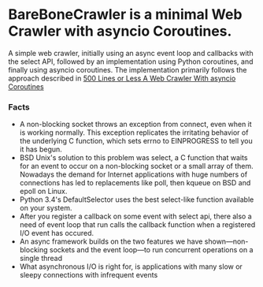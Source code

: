 # BareBoneCrawler is a minimal Web Crawler with asyncio Coroutines.
A simple web crawler, initially using an async event loop and callbacks with the select API, followed by an implementation using Python coroutines, and finally using asyncio coroutines. The implementation primarily follows the approach described in
[500 Lines or Less A Web Crawler With asyncio Coroutines](https://aosabook.org/en/500L/a-web-crawler-with-asyncio-coroutines.html)

### Facts
- A non-blocking socket throws an exception from connect, even when it is working normally. This exception replicates the irritating behavior of the underlying C function, which sets errno to EINPROGRESS to tell you it has begun.
- BSD Unix's solution to this problem was select, a C function that waits for an event to occur on a non-blocking socket or a small array of them. Nowadays the demand for Internet applications with huge numbers of connections has led to replacements like poll, then kqueue on BSD and epoll on Linux.
- Python 3.4's DefaultSelector uses the best select-like function available on your system.
- After you register a callback on some event with select api, there also a need of event loop that run calls the callback function when a registered I/O event has occured.
- An async framework builds on the two features we have shown—non-blocking sockets and the event loop—to run concurrent operations on a single thread
- What asynchronous I/O is right for, is applications with many slow or sleepy connections with infrequent events